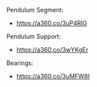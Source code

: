 Pendulum Segment:
- https://a360.co/3uP4RIG

Pendulum Support:
- https://a360.co/3wYKgEr

Bearings:
- https://a360.co/3uMFW8I